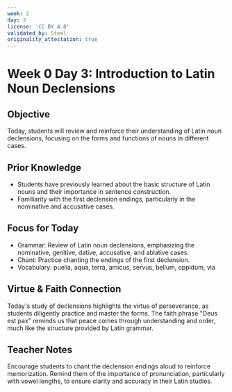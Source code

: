 ```yaml
---
week: 2
day: 3
license: 'CC BY 4.0'
validated_by: Steel
originality_attestation: true
---
```


# Week 0 Day 3: Introduction to Latin Noun Declensions

## Objective
Today, students will review and reinforce their understanding of Latin noun declensions, focusing on the forms and functions of nouns in different cases.

## Prior Knowledge
- Students have previously learned about the basic structure of Latin nouns and their importance in sentence construction.
- Familiarity with the first declension endings, particularly in the nominative and accusative cases.

## Focus for Today
- Grammar: Review of Latin noun declensions, emphasizing the nominative, genitive, dative, accusative, and ablative cases.
- Chant: Practice chanting the endings of the first declension.
- Vocabulary: puella, aqua, terra, amicus, servus, bellum, oppidum, via

## Virtue & Faith Connection
Today's study of declensions highlights the virtue of perseverance, as students diligently practice and master the forms. The faith phrase "Deus est pax" reminds us that peace comes through understanding and order, much like the structure provided by Latin grammar.

## Teacher Notes
Encourage students to chant the declension endings aloud to reinforce memorization. Remind them of the importance of pronunciation, particularly with vowel lengths, to ensure clarity and accuracy in their Latin studies.